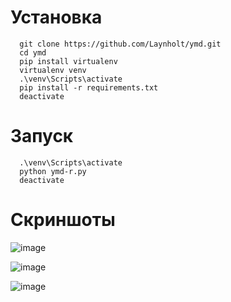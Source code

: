 # Установка
```
  git clone https://github.com/Laynholt/ymd.git
  cd ymd
  pip install virtualenv
  virtualenv venv
  .\venv\Scripts\activate
  pip install -r requirements.txt
  deactivate
```

# Запуск
```
  .\venv\Scripts\activate
  python ymd-r.py
  deactivate
```

# Скриншоты
![image](https://user-images.githubusercontent.com/41357381/188335656-213c6dde-ed8f-48c8-beab-b541a0ab061e.png)

![image](https://user-images.githubusercontent.com/41357381/188335670-f96cd149-112d-46bc-a182-9fd3a7dce9fa.png)

![image](https://user-images.githubusercontent.com/41357381/188335715-47411ac9-e22e-42bb-8ba3-cf19ccf07838.png)
